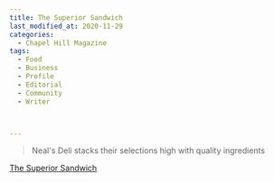 ```yaml
---
title: The Superior Sandwich
last_modified_at: 2020-11-29
categories:
  - Chapel Hill Magazine
tags:
  - Food
  - Business
  - Profile
  - Editorial 
  - Community
  - Writer



---
```


> Neal's Deli stacks their selections high with quality ingredients

[The Superior Sandwich](https://issuu.com/shannonmedia/docs/chhm_issue/70)
